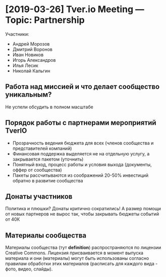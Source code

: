 # [2019-03-26] Tver.io Meeting — Topic: Partnership

Участники:

* Андрей Морозов
* Дмитрий Воронов
* Иван Новиков
* Игорь Александров
* Илья Лесик
* Николай Кальгин

## Работа над миссией и что делает сообщество уникальным?

Не успели обсудить в полном масштабе

## Порядок работы с партнерами мероприятий TverIO

* Прозрачность ведения бюджета для всех
  (членов сообщества и представителей компаний)
* Финансовая поддержка выделяется не на отдельную услугу,
  а закрывается пакетом (уточнить)
* Понятный вход, процесс работы и условия выхода
  (документы, оффер от сообщества)
* Пакеты рассчитываются из соображений 20-50%
  инвестиций обратно в развитие сообщества

## Донаты участников

Политика и плюшки? Донаты критично сократились!
А размер помощи от новых партнеров не вырос так,
чтобы закрывать бюджеты событий от 40К

## Материалы сообщества

Материалы сообщества (тут **definition**) распространяются по
лицензии Creative Commons. Лицензия присваивается в момент
выпуска материала и они (материалы) могут быть использованы
согласно правилам обработки этих материалов
(расписать для каждого вида - фото, видео, слайды).
